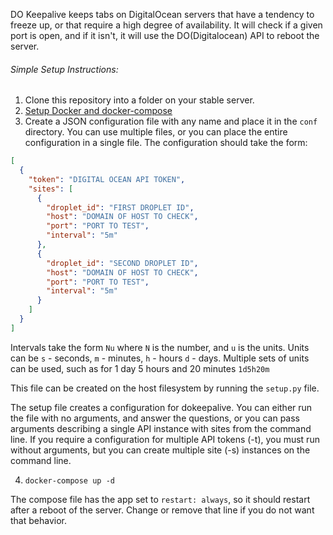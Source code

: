 DO Keepalive keeps tabs on DigitalOcean servers that have a tendency to freeze up, or that require a high degree of
availability. It will check if a given port is open, and if it isn't, it will use the DO(Digitalocean) API to reboot the
server.

###### Simple Setup Instructions:

1. Clone this repository into a folder on your stable server.
2. [Setup Docker and docker-compose](https://www.digitalocean.com/community/tutorials/how-to-install-and-use-docker-compose-on-ubuntu-20-04)
3. Create a JSON configuration file with any name and place it in the `conf` directory. You can use multiple files, or
   you can place the entire configuration in a single file. The configuration should take the form:

```json
[
  {
    "token": "DIGITAL OCEAN API TOKEN",
    "sites": [
      {
        "droplet_id": "FIRST DROPLET ID",
        "host": "DOMAIN OF HOST TO CHECK",
        "port": "PORT TO TEST",
        "interval": "5m"
      },
      {
        "droplet_id": "SECOND DROPLET ID",
        "host": "DOMAIN OF HOST TO CHECK",
        "port": "PORT TO TEST",
        "interval": "5m"
      }
    ]
  }
]
```

Intervals take the form `Nu` where `N` is the number, and `u` is the units. Units can be `s` - seconds, `m` -
minutes, `h` - hours `d` - days. Multiple sets of units can be used, such as for 1 day 5 hours and 20 minutes `1d5h20m`

This file can be created on the host filesystem by running the `setup.py` file.

The setup file creates a configuration for dokeepalive. You can either run the file with no arguments, and answer the
questions, or you can pass arguments describing a single API instance with sites from the command line. If you require a
configuration for multiple API tokens (-t), you must run without arguments, but you can create multiple site (-s)
instances on the command line.

4. `docker-compose up -d`

The compose file has the app set to `restart: always`, so it should restart after a reboot of the server. Change or
remove that line if you do not want that behavior.
